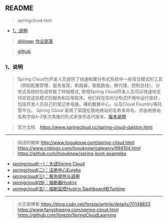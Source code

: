 ## README
> springcloud-test

*   [1、说明](#introduce) 

> [dillinger]( https://dillinger.io/ )   [作业部落]( https://www.zybuluo.com/mdeditor )    

> [github]( https://github.com/scott180/springcloud-test ) 



<h2 id="introduce"></h2>

### 1、说明
> Spring Cloud为开发人员提供了快速构建分布式系统中一些常见模式的工具（例如配置管理，服务发现，断路器，智能路由，微代理，控制总线）。分布式系统的协调导致了样板模式, 使用Spring Cloud开发人员可以快速地支持实现这些模式的服务和应用程序。他们将在任何分布式环境中运行良好，包括开发人员自己的笔记本电脑，裸机数据中心，以及Cloud Foundry等托管平台。
Spring Cloud 采用了英国伦敦地铁站的名称来命名，并由地铁站名称字母A-Z依次类推的形式来发布迭代版本。[版本说明]( https://mp.weixin.qq.com/s/IqlHFsIrFJ5vBG9-1gldJw )

>官方文档 &ensp; https://www.springcloud.cc/spring-cloud-dalston.html

-------

>纯洁的微笑 
http://www.ityouknow.com/spring-cloud.html &ensp;
https://www.cnblogs.com/ityouknow/category/994104.html &ensp;
https://github.com/ityouknow/spring-boot-examples

- [springcloud(一)：大话Spring Cloud]( https://www.cnblogs.com/ityouknow/p/6791221.html )
- [springcloud(二)：注册中心Eureka]( https://www.cnblogs.com/ityouknow/p/6854805.html )
- [springcloud(三)：服务提供与调用]( https://www.cnblogs.com/ityouknow/p/6859802.html )
- [springcloud(四)：熔断器Hystrix]( https://www.cnblogs.com/ityouknow/p/6868833.html )
- [springcloud(五)：熔断监控Hystrix Dashboard和Turbine]( https://www.cnblogs.com/ityouknow/p/6889059.html)

-------
>方志朋博客
https://blog.csdn.net/forezp/article/details/70148833 &ensp;
https://www.fangzhipeng.com/spring-cloud.html &ensp;
https://github.com/forezp/SpringCloudLearning
